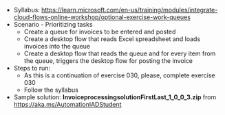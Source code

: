 - Syllabus: https://learn.microsoft.com/en-us/training/modules/integrate-cloud-flows-online-workshop/optional-exercise-work-queues
- Scenario - Prioritizing tasks
    - Create a queue for invoices to be entered and posted
    - Create a desktop flow that reads Excel spreadsheet and loads invoices into the queue
    - Create a desktop flow that reads the queue and for every item from the queue, triggers the desktop flow for posting the invoice
- Steps to run:
    - As this is a continuation of exercise 030, please, complete exercise 030
    - Follow the syllabus
- Sample solution: **InvoiceprocessingsolutionFirstLast_1_0_0_3.zip** from https://aka.ms/AutomationIADStudent